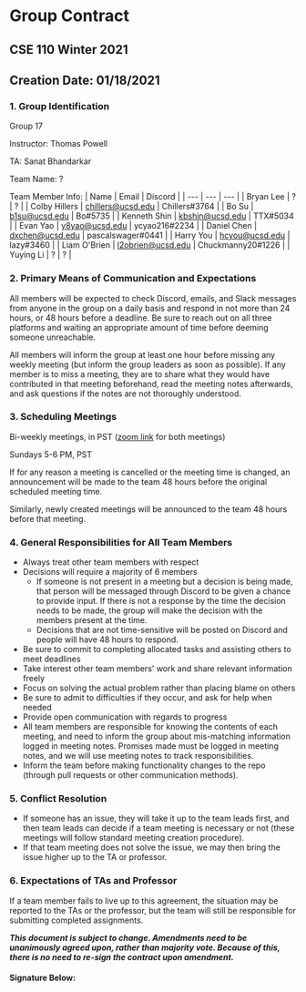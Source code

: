 # Group Contract
## CSE 110 Winter 2021
## Creation Date: 01/18/2021

### 1. Group Identification
Group 17

Instructor: Thomas Powell

TA: Sanat Bhandarkar

Team Name: ?

Team Member Info:
| Name | Email | Discord |
| --- | --- | --- |
| Bryan Lee | ? | ? |
| Colby Hillers | chillers@ucsd.edu | Chillers#3764 |
| Bo Su | b1su@ucsd.edu | Bo#5735 |
| Kenneth Shin | kbshin@ucsd.edu | TTX#5034 |
| Evan Yao | y8yao@ucsd.edu | ycyao216#2234 |
| Daniel Chen | dxchen@ucsd.edu | pascalswager#0441 |
| Harry You | hcyou@ucsd.edu | lazy#3460 |
| Liam O'Brien | l2obrien@ucsd.edu | Chuckmanny20#1226 |
| Yuying Li | ? | ? |

### 2. Primary Means of Communication and Expectations
All members will be expected to check Discord, emails, and Slack messages from anyone in the group on a daily basis and respond in not more than 24 hours, or 48 hours before a deadline. Be sure to reach out on all three platforms and waiting an appropriate amount of time before deeming someone unreachable.

All members will inform the group at least one hour before missing any weekly meeting (but inform the group leaders as soon as possible). If any member is to miss a meeting, they are to share what they would have contributed in that meeting beforehand, read the meeting notes afterwards, and ask questions if the notes are not thoroughly understood.

### 3. Scheduling Meetings
Bi-weekly meetings, in PST ([zoom link](https://ucsd.zoom.us/j/96975473049) for both meetings)

Sundays 5-6 PM, PST

If for any reason a meeting is cancelled or the meeting time is changed, an announcement will be made to the team 48 hours before the original scheduled meeting time.

Similarly, newly created meetings will be announced to the team 48 hours before that meeting.

### 4. General Responsibilities for All Team Members
- Always treat other team members with respect
- Decisions will require a majority of 6 members
    - If someone is not present in a meeting but a decision is being made, that person will be messaged through Discord to be given a chance to provide input. If there is not a response by the time the decision needs to be made, the group will make the decision with the members present at the time.
    - Decisions that are not time-sensitive will be posted on Discord and people will have 48 hours to respond.
- Be sure to commit to completing allocated tasks and assisting others to meet deadlines
- Take interest other team members' work and share relevant information freely
- Focus on solving the actual problem rather than placing blame on others
- Be sure to admit to difficulties if they occur, and ask for help when needed
- Provide open communication with regards to progress
- All team members are responsible for knowing the contents of each meeting, and need to inform the group about mis-matching information logged in meeting notes. Promises made must be logged in meeting notes, and we will use meeting notes to track responsibilities. 
- Inform the team before making functionality changes to the repo (through pull requests or other communication methods).

### 5. Conflict Resolution
- If someone has an issue, they will take it up to the team leads first, and then team leads can decide if a team meeting is necessary or not (these meetings will follow standard meeting creation procedure).
- If that team meeting does not solve the issue, we may then bring the issue higher up to the TA or professor.

### 6. Expectations of TAs and Professor
If a team member fails to live up to this agreement, the situation may be reported to the TAs or the professor, but the team will still be responsible for submitting completed assignments.

***This document is subject to change. Amendments need to be unanimously agreed upon, rather than majority vote. Because of this, there is no need to re-sign the contract upon amendment.***

#### Signature Below:
